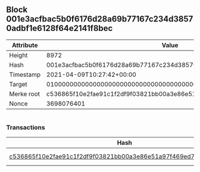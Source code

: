 ## Block 001e3acfbac5b0f6176d28a69b77167c234d38570adbf1e6128f64e2141f8bec

Attribute | Value
--- | ---
Height | 8972
Hash | 001e3acfbac5b0f6176d28a69b77167c234d38570adbf1e6128f64e2141f8bec
Timestamp | 2021-04-09T10:27:42+00:00
Target | 0100000000000000000000000000000000000000000000000000000000000000
Merke root | c536865f10e2fae91c1f2df9f03821bb00a3e86e51a97f469ed7697129ea8b95
Nonce | 3698076401

```

```

### Transactions

Hash | Amount
--- | ---
[c536865f10e2fae91c1f2df9f03821bb00a3e86e51a97f469ed7697129ea8b95](c536865f10e2fae91c1f2df9f03821bb00a3e86e51a97f469ed7697129ea8b95.md) | 10.00000000 SKEPTI 
